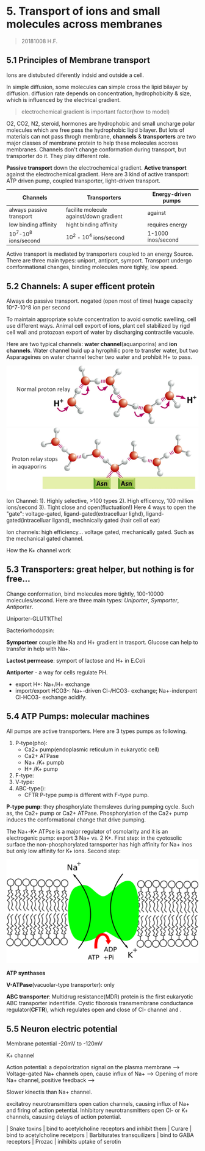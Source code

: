 # 5. Transport of ions and small molecules across membranes
> 20181008 H.F.

## 5.1 Principles of Membrane transport

Ions are distubuted diferently indsid and outside a cell.

In simple diffusion, some molecules can simple cross the lipid bilayer by
diffusion. diffusion rate depends on concentration, hydrophobicity & size,
which is influenced by the electrical gradient.

> electrochemical gradient is important factor(how to model)

O2, CO2, N2, steroid, hormones are hydrophobic and small uncharge polar
molecules which are free pass the hydrophobic liqid bilayer. But lots of
materials can not pass throgh membrane, **channels** & **transporters** are two
major classes of membrane protein to help these molecules accross membranes.
Channels don't change conformation during transport, but transporter do it.
They play different role.

**Passive transport** down the electrochemical gradient. **Active transport**
against the electrochemical gradient. Here are 3 kind of active transport: 
ATP driven pump, coupled transporter, light-driven transport.

| Channels      | Transporters      | Energy-driven pumps 
|---------------|-------------------|---------------------
| always passive transport | facilite molecule against/down gradient | against
| low binding affinity     | hight binding affinity      | requires energy
| $10^7$-$10^8$ ions/second| $10^2$ - $10^4$ ions/second | 1-1000 inos/second


Active transport is mediated by transporters coupled to an energy Source. There
are three main types: uniport, antiport, symport. Transport undergo
comformational changes, binding molecules more tighly, low speed.


## 5.2 Channels: A super efficent protein
Always do passive transport. nogated (open most of time)
huage capacity 10^7-10^8 ion per second

To maintain appropriate solute concentration to avoid osmotic swelling, cell
use different ways. Animal cell export of ions, plant cell stabilized by rigd
cell wall and protozoan export of water by discharging contractile vacuole.

Here are two typical channels: **water channel**(aquanporins) and 
**ion channels**. Water channel buid up a hyrophilic pore to transfer water, but
two Asparageines on water channel techer two water and prohibit H+ to pass.

![H+ diffusion by relay on water](5/WaterChannel.png)
![ASN stop H+ relay](5/WaterChannel2.png)

Ion Channel: 1). Highly selective, >100 types 2). High efficency, 100 million
ions/second 3). Tight close and open(fluctuation!) Here 4 ways to open the
"gate": voltage-gated, ligand-gated(extracelluar lighd), 
ligand-gated(intracelluar ligand), mechnically gated (hair cell of ear)

Ion channels: high efficiency... voltage gated, mechanically gated. Such as the
mechanical gated channel. 

How the K+ channel work


## 5.3 Transporters: great helper, but nothing is for free...
Change conformation, bind molecules more tightly, 100-10000 molecules/second.
Here are three main types: _Uniporter_, _Symporter_, _Antiporter_.

Uniporter-GLUT1(The)

Bacteriorhodopsin: 

**Symporteer** couple ithe Na and H+ gradient in trasport. Glucose can help to
transfer in help with Na+. 

**Lactost permease**: symport of lactose and H+ in E.Coli

**Antiporter** - a way for cells regulate PH.

+ export H+: Na+/H+ exchange
+ import/export HCO3-: Na+-driven Cl-/HCO3- exchange; Na+-indenpent Cl-HCO3-
exchange acidify.


## 5.4 ATP Pumps: molecular machines
All pumps are active transporters. Here are 3 types pumps as following.

1. P-type(pho):
	+ Ca2+ pump(endoplasmic reticulum in eukaryotic cell)
	+ Ca2+ ATPase
	+ Na+ /K+ pumpb
	+ H+ /K+ pump
2. F-type:
3. V-type:
4. ABC-type():
	+ CFTR
P-type pump is different with F-type pump.

**P-type pump**: they phosphorylate themsleves during pumping cycle. Such as,
the Ca2+ pump or Ca2+ ATPase. Phosphorylation of the Ca2+ pump induces the
conformational change that drive pumping. 

The Na+-K+ ATPse is a major regulator of osmolarity and it is an electrogenic
pump: export 3 Na+ vs. 2 K+. First step: in the cyotosolic surface the
non-phosphorylated tarnsporter has high affinity for Na+ inos but only low
affinity for K+ ions. Second step: 

![Na-K pump](5/Sodium-potassium_pump.svg)

**ATP synthases** 

**V-ATPase**(vacuolar-type transporter): only 

**ABC transporter**: Multidrug resistance(MDR) protein is the first eukaryotic
ABC transporter indentifide. Cystic fiborosis transmembrane conductance
regulator(**CFTR**), which regulates open and close of Cl- channel and . 

## 5.5 Neuron electric potential
Membrane potential 
-20mV to -120mV

K+ channel 

Action potential: a depolorization signal on the plasma membrane --> Voltage-gated
Na+ channels open, cause influx of Na+ --> Opening of more Na+ channel, positive
feedback --> 

Slower kinectis than Na+ channel.

excitatroy neurotransmitters open cation channels, causing influx of Na+ and
firing of action petential. Inhibitory neurotransmitters open Cl- or K+ channels,
casusing delays of action potential.

| Snake toxins | bind to acetylcholine receptors and inhibit them
| Curare       | bind to acetylcholine recetpors
| Barbiturates transquilizers | bind to GABA receptors
| Prozac      | inihibits uptake of serotin
